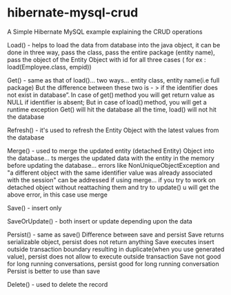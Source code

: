 # hibernate-mysql-crud
A Simple Hibernate MySQL example explaining the CRUD operations

Load() - helps to load the data from database into the java object, it can be done in three way, pass the class, pass the entire package (entity name), pass the object of the Entity Object with id for all three cases ( for ex : load(Employee.class, empid)) 

Get() - same as that of load()… two ways… entity class, entity name(i.e full package) 
But the difference between these two is - > if the identifier does not exist in database”. In case of get() method you will get return value as NULL if identifier is absent; But in case of load() method, you will get a runtime exception 
Get() will hit the database all the time, load() will not hit the database 
 
Refresh() - it's used to refresh the Entity Object with the latest values from the database 

Merge() - used to merge the updated entity (detached Entity) Object into the database… 
ts merges the updated data with the entity in the memory before updating the database… 
errors like NonUniqueObjectException and "a different object with the same identifier value was already associated with the session" can be addressed if using merge… if you try to work on detached object without reattaching them and try to update() u will get the above error, in this case use merge 
 
Save() - insert only 

SaveOrUpdate() - both insert or update depending upon the data 

Persist() - same as save() 
Difference between save and persist 
Save returns serializable object, persist does not return anything 
Save executes insert outside transaction boundary resulting in duplicate(when you use generated value), persist does not allow to execute outside transaction 
Save not good for long running conversations, persist good for long running conversation 
Persist is better to use than save 

Delete() - used to delete the record
